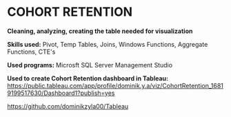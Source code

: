 # COHORT RETENTION
**Cleaning, analyzing, creating the table needed for visualization**


**Skills used:** 
Pivot, Temp Tables, Joins, Windows Functions, Aggregate Functions, CTE's

**Used programs:**
Microsft SQL Server Management Studio

**Used to create Cohort Retention dashboard in Tableau:**
https://public.tableau.com/app/profile/dominik.y.a/viz/CohortRetention_16819199517630/Dashboard1?publish=yes

https://github.com/dominikzyla00/Tableau
